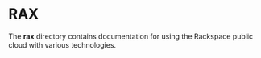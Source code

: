 RAX
===

The **rax** directory contains documentation for using the Rackspace public
cloud with various technologies.